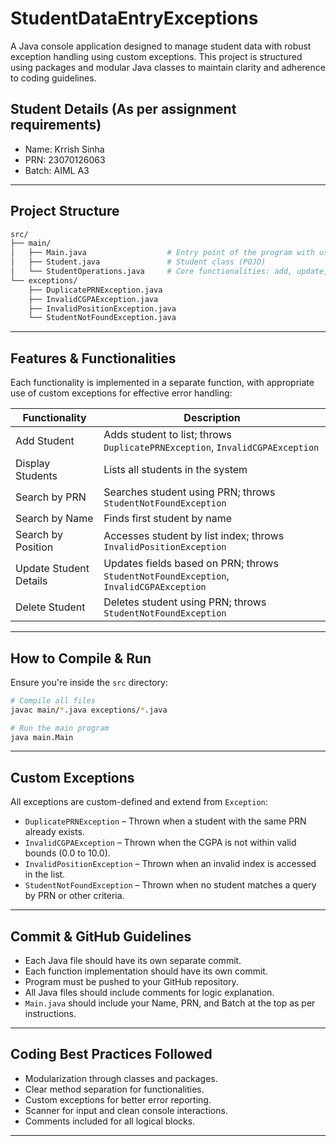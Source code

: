 # StudentDataEntryExceptions

A Java console application designed to manage student data with robust exception handling using custom exceptions. This project is structured using packages and modular Java classes to maintain clarity and adherence to coding guidelines.

## Student Details (As per assignment requirements)
- Name: Krrish Sinha  
- PRN: 23070126063 
- Batch: AIML A3

---

## Project Structure

```bash
src/
├── main/
│   ├── Main.java                  # Entry point of the program with user menu
│   ├── Student.java               # Student class (POJO)
│   └── StudentOperations.java     # Core functionalities: add, update, delete, search, etc.
└── exceptions/
    ├── DuplicatePRNException.java
    ├── InvalidCGPAException.java
    ├── InvalidPositionException.java
    └── StudentNotFoundException.java
```

---

## Features & Functionalities

Each functionality is implemented in a separate function, with appropriate use of custom exceptions for effective error handling:

| Functionality              | Description |
|---------------------------|-------------|
| Add Student               | Adds student to list; throws `DuplicatePRNException`, `InvalidCGPAException` |
| Display Students          | Lists all students in the system |
| Search by PRN             | Searches student using PRN; throws `StudentNotFoundException` |
| Search by Name            | Finds first student by name |
| Search by Position        | Accesses student by list index; throws `InvalidPositionException` |
| Update Student Details    | Updates fields based on PRN; throws `StudentNotFoundException`, `InvalidCGPAException` |
| Delete Student            | Deletes student using PRN; throws `StudentNotFoundException` |

---

## How to Compile & Run

Ensure you're inside the `src` directory:

```bash
# Compile all files
javac main/*.java exceptions/*.java

# Run the main program
java main.Main
```

---

## Custom Exceptions

All exceptions are custom-defined and extend from `Exception`:

- `DuplicatePRNException` – Thrown when a student with the same PRN already exists.
- `InvalidCGPAException` – Thrown when the CGPA is not within valid bounds (0.0 to 10.0).
- `InvalidPositionException` – Thrown when an invalid index is accessed in the list.
- `StudentNotFoundException` – Thrown when no student matches a query by PRN or other criteria.

---

## Commit & GitHub Guidelines

- Each Java file should have its own separate commit.
- Each function implementation should have its own commit.
- Program must be pushed to your GitHub repository.
- All Java files should include comments for logic explanation.
- `Main.java` should include your Name, PRN, and Batch at the top as per instructions.

---

## Coding Best Practices Followed

- Modularization through classes and packages.
- Clear method separation for functionalities.
- Custom exceptions for better error reporting.
- Scanner for input and clean console interactions.
- Comments included for all logical blocks.

---
